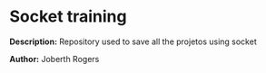 # Socket training

**Description:** Repository used to save all the projetos using socket 

**Author:** Joberth Rogers

